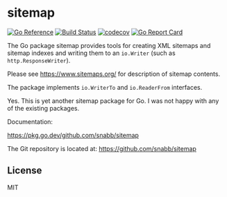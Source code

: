 sitemap
=======

[![Go Reference](https://pkg.go.dev/badge/github.com/snabb/sitemap.svg)](https://pkg.go.dev/github.com/snabb/sitemap)
[![Build Status](https://github.com/snabb/sitemap/actions/workflows/go.yml/badge.svg)](https://github.com/snabb/sitemap/actions/workflows/go.yml)
[![codecov](https://codecov.io/gh/snabb/sitemap/branch/master/graph/badge.svg)](https://codecov.io/gh/snabb/sitemap)
[![Go Report Card](https://goreportcard.com/badge/github.com/snabb/sitemap)](https://goreportcard.com/report/github.com/snabb/sitemap)

The Go package sitemap provides tools for creating XML sitemaps
and sitemap indexes and writing them to an `io.Writer` (such as
`http.ResponseWriter`).

Please see https://www.sitemaps.org/ for description of sitemap contents.

The package implements `io.WriterTo` and `io.ReaderFrom` interfaces.

Yes. This is yet another sitemap package for Go. I was not happy with any
of the existing packages.

Documentation:

https://pkg.go.dev/github.com/snabb/sitemap

The Git repository is located at: https://github.com/snabb/sitemap


License
-------

MIT
